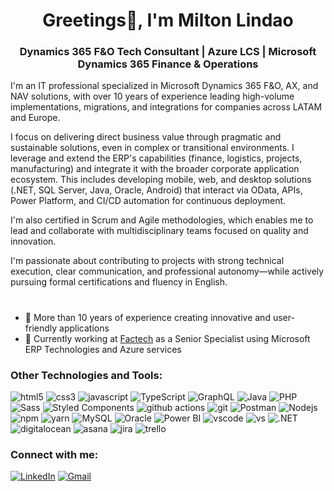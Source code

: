<h1 align="center">Greetings👋, I'm Milton Lindao</h1>
<h3 align="center">Dynamics 365 F&O Tech Consultant | Azure LCS | Microsoft Dynamics 365 Finance & Operations</h3>
<P>
I'm an IT professional specialized in Microsoft Dynamics 365 F&O, AX, and NAV solutions, with over 10 years of experience leading high-volume implementations, migrations, and integrations for companies across LATAM and Europe.

I focus on delivering direct business value through pragmatic and sustainable solutions, even in complex or transitional environments. I leverage and extend the ERP's capabilities (finance, logistics, projects, manufacturing) and integrate it with the broader corporate application ecosystem. This includes developing mobile, web, and desktop solutions (.NET, SQL Server, Java, Oracle, Android) that interact via OData, APIs, Power Platform, and CI/CD automation for continuous deployment.

I'm also certified in Scrum and Agile methodologies, which enables me to lead and collaborate with multidisciplinary teams focused on quality and innovation.

I'm passionate about contributing to projects with strong technical execution, clear communication, and professional autonomy—while actively pursuing formal certifications and fluency in English.
</P>
<h1></h1> 

- 🚀 More than 10 years of experience creating innovative and user-friendly applications
- 💼 Currently working at [Factech](https://www.factech.tech/) as a Senior Specialist using Microsoft ERP Technologies and Azure services

<h3 align="left">Other Technologies and Tools:</h3>
<p align="left">
   <img alt="html5" src="https://img.shields.io/badge/-HTML5-E34F26?style=flat-square&logo=html5&logoColor=white" />
  <img alt="css3" src="https://img.shields.io/badge/-CSS3-4285f4?style=flat-square&logo=css3&logoColor=white" />
  <img alt="javascript" src="https://img.shields.io/badge/-Javascript-e5ce27?style=flat-square&logo=Javascript&logoColor=white" />
  <img alt="TypeScript" src="https://img.shields.io/badge/-TypeScript-007ACC?style=flat-square&logo=typescript&logoColor=white" />
  <img alt="GraphQL" src="https://img.shields.io/badge/-GraphQL-E10098?style=flat-square&logo=graphql&logoColor=white" />
  <img alt="Java" src="https://img.shields.io/badge/-Java-ED8B00?style=flat-square&logo=Java&logoColor=white" />
  <img alt="PHP" src="https://img.shields.io/badge/-php-777BB4?style=flat-square&logo=php&logoColor=white" />
  <img alt="Sass" src="https://img.shields.io/badge/-Sass-CC6699?style=flat-square&logo=sass&logoColor=white" />
  <img alt="Styled Components" src="https://img.shields.io/badge/-Styled_Components-db7092?style=flat-square&logo=styled-components&logoColor=white" />
  <img alt="github actions" src="https://img.shields.io/badge/-Github_Actions-2088FF?style=flat-square&logo=github-actions&logoColor=white" />
  <img alt="git" src="https://img.shields.io/badge/-Git-F05032?style=flat-square&logo=git&logoColor=white" />
  <img alt="Postman" src="https://img.shields.io/badge/-postman-f15d27?style=flat-square&logo=postman&logoColor=white" />
  <img alt="Nodejs" src="https://img.shields.io/badge/-Nodejs-43853d?style=flat-square&logo=Node.js&logoColor=white" />
  <img alt="npm" src="https://img.shields.io/badge/-NPM-CB3837?style=flat-square&logo=npm&logoColor=white" />
  <img alt="yarn" src="https://img.shields.io/badge/-Yarn-2188b6?style=flat-square&logo=yarn&logoColor=white" />  
  <img alt="MySQL" src="https://img.shields.io/badge/-MySQL-4479A1?style=flat-square&logo=MySQL&logoColor=white" />
  <img alt="Oracle" src="https://custom-icon-badges.demolab.com/badge/-Oracle-F80000?style=flat-square&logo=Oracle&logoColor=white" />
  <img alt="Power BI" src="https://custom-icon-badges.demolab.com/badge/-Power%20BI-F1C912?style=flat-square&logo=Power%20BI&logoColor=white" />  
  <img alt="vscode" src="https://custom-icon-badges.demolab.com/badge/-Visual%20Studio%20Code-0078d7?style=flat-square&logo=Visual%20Studio%20Code&logoColor=white" />
  <img alt="vs" src="https://custom-icon-badges.demolab.com/badge/-Visual%20Studio-5C2D91?style=flat-square&logo=Visual-Studio&logoColor=white" />
  <img alt=".NET" src="https://img.shields.io/badge/-.NET-512BD4?style=flat-square&logo=.NET&logoColor=white" />  
  <img alt="digitalocean" src="https://img.shields.io/badge/-DigitalOcean-0167FF?style=flat-square&logo=DigitalOcean&logoColor=white" />
  <img alt="asana" src="https://img.shields.io/badge/-Asana-F06A6A?style=flat-square&logo=Asana&logoColor=white" />
  <img alt="jira" src="https://img.shields.io/badge/-Jira-0052CC?style=flat-square&logo=Jira&logoColor=white" />
  <img alt="trello" src="https://img.shields.io/badge/-Trello-0052CC?style=flat-square&logo=Trello&logoColor=white" />
</p>

<h3 align="left">Connect with me:</h3>
<p align="left">
  <a href="https://www.linkedin.com/in/miltonlindao/" target="_blank"><img alt="LinkedIn" src="https://img.shields.io/badge/linkedin-%230077B5.svg?&style=for-the-badge&logo=linkedin&logoColor=white" /></a>
  <a href="mailto:melv077@gmail.com"><img alt="Gmail" src="https://img.shields.io/badge/-Gmail-ea4335?style=for-the-badge&logo=gmail&logoColor=white" /></a>
</p>

<!--
**miltonlindao/miltonlindao** is a ✨ _special_ ✨ repository because its `README.md` (this file) appears on your GitHub profile.

Here are some ideas to get you started:

- 🔭 I’m currently working on ...
- 🌱 I’m currently learning ...
- 👯 I’m looking to collaborate on ...
- 🤔 I’m looking for help with ...
- 💬 Ask me about ...
- 📫 How to reach me: ...
- 😄 Pronouns: ...
- ⚡ Fun fact: ...
-->
